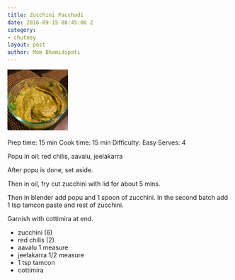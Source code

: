 ```yaml
---
title: Zucchini Pacchadi
date: 2016-09-15 08:45:00 Z
category:
- chutney
layout: post
author: Mom Bhamidipati
---
```


![](/assets/img/7176e57f945343c2585e3a760143d025.png)

Prep time: 15 min
Cook time: 15 min
Difficulty: Easy
Serves: 4

Popu in oil: red chilis, aavalu, jeelakarra

After popu is done, set aside.

Then in oil, fry cut zucchini with lid for about 5 mins.

Then in blender add popu and 1 spoon of zucchini. In the second batch add 1 tsp tamcon paste and rest of zucchini.

Garnish with cottimira at end.

<ul>
    <li>zucchini (6)</li>
    <li>red chilis (2)</li>
    <li>aavalu 1 measure</li>
    <li>jeelakarra 1/2 measure</li>
    <li>1 tsp tamcon</li>
    <li>cottimira</li>
</ul>
